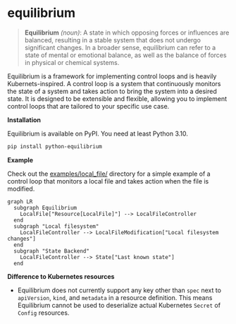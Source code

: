 # equilibrium

> __Equilibrium__ _(noun)_: A state in which opposing forces or influences are balanced, resulting in a stable system
> that does not undergo significant changes. In a broader sense, equilibrium can refer to a state of mental or emotional
> balance, as well as the balance of forces in physical or chemical systems.

Equilibrium is a framework for implementing control loops and is heavily Kubernets-inspired. A control loop is a
system that continuously monitors the state of a system and takes action to bring the system into a desired state.
It is designed to be extensible and flexible, allowing you to implement control loops that are tailored to your
specific use case.

__Installation__

Equilibrium is available on PyPI. You need at least Python 3.10.

```bash
pip install python-equilibrium
```

__Example__

Check out the [examples/local_file/](examples/local_file/) directory for a simple example of a control loop that
monitors a local file and takes action when the file is modified.

```mermaid
graph LR
  subgraph Equilibrium
    LocalFile["Resource[LocalFile]"] --> LocalFileController
  end
  subgraph "Local filesystem"
    LocalFileController --> LocalFileModification["Local filesystem changes"]
  end
  subgraph "State Backend"
    LocalFileController --> State["Last known state"]
  end
```

__Difference to Kubernetes resources__

* Equilibrium does not currently support any key other than `spec` next to `apiVersion`, `kind`, and `metadata` in
  a resource definition. This means Equilibrium cannot be used to deserialize actual Kubernetes `Secret` of `Config`
  resources.
